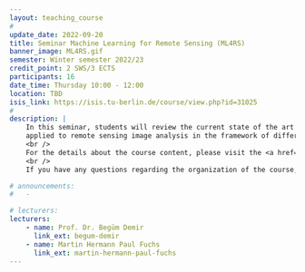 ```yaml
---
layout: teaching_course
#
update_date: 2022-09-20
title: Seminar Machine Learning for Remote Sensing (ML4RS)
banner_image: ML4RS.gif
semester: Winter semester 2022/23
credit_point: 2 SWS/3 ECTS
participants: 16
date_time: Thursday 10:00 - 12:00
location: TBD
isis_link: https://isis.tu-berlin.de/course/view.php?id=31025
#
description: |
    In this seminar, students will review the current state of the art in the field of machine learning
    applied to remote sensing image analysis in the framework of different Earth observation applications.
    <br />
    For the details about the course content, please visit the <a href="https://moseskonto.tu-berlin.de/moses/modultransfersystem/bolognamodule/beschreibung/anzeigen.html?nummer=40928&version=2&sprache=2" target="_blank">Moses</a> page. <br />
    <br />
    If you have any questions regarding the organization of the course, do not hesitate to contact us at: <a href="mailto:sekr@rsim.tu-berlin.de">sekr@rsim.tu-berlin.de</a>.

# announcements:
#   -

# lecturers:
lecturers:
    - name: Prof. Dr. Begüm Demir
      link_ext: begum-demir
    - name: Martin Hermann Paul Fuchs
      link_ext: martin-hermann-paul-fuchs
---
```

